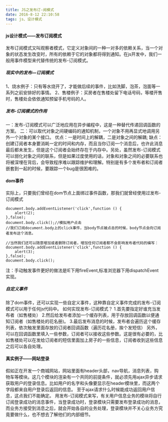 ```yaml
---
title: JS之发布订-阅模式
date: 2016-8-12 22:10:58
tags: js、设计模式
---
```

#### js设计模式——发布订阅模式
发布订阅模式又叫观察者模式，它定义对象间的一种一对多的依赖关系，当一个对象的状态发生改变时，所有的依赖于它的对象都将得到通知。在js开发中，我们一般用事件模型来代替传统的发布-订阅模式。
##### 现实中的发布—订阅模式
1、烧水例子：只有等水烧开了，才能做后续的事件，比如洗脚，泡茶，泡面等一系列之前安排好的事情。
2、售楼例子：买房者在售楼处留下电话号码，等楼开售时，售楼处会依依通知预留手机号码的人。
##### 发布-订阅模式的作用
一：发布-订阅模式可以广泛地应用在异步编程中，这是一种替代传递回调函数的方案。
二：可以取代对象之间硬编码的通知机制，一个对象不用再显式地调用另外一个对象的某个接口。
优点：一是时间上的解耦，二是对象之间的解耦;
缺点：创建订阅者本身要消耗一定的时间和内存，而且当你订阅一个消息后，也许此消息最后都未发生，但是这个订阅者会始终存在于内存中。另处，虽然发布-订阅模式可以弱化对象之间的联系，但是如果过度使用的话，对象和对象之间的必要联系也将被深埋在背后，会导致程序难以跟踪维护和理解。特别是有多个发布者和订阅者嵌套到一起的时候，要跟踪一个bug是很困难的。
#### dom事件
实际上，只要我们曾经在dom节点上面绑过事件函数，那我们就曾经使用过发布-订阅模式
```
document.body.addEventListener('click',function () {
    alert(2);
},false);
document.body.click();//模拟用户点击
//我们订阅document.body上的click事件，当body节点被点击的时候，body节点会向订阅者发布这个消息。
```
```
//当然我们还可以随意增加或者删除订阅者，增加任何订阅者都不会影响发布者代码的编写：
document.body.addEventListener('click',function () {
    alert(3);
},false);
document.body.click();
```
注：手动触发事件更好的做法是IE下用fireEvent,标准浏览器下用dispatchEvent实现。
##### 自定义事件
除了dom事件，还可以实现一些自定义事件，这种靠自定义事件完成的发布-订阅模式可以用于任何js代码中。
如何实现发布-订阅模式？
1.首先要指定好谁充当发布者（如售楼处）
2.然后给发布者添加一个缓存列表，用于存放回调函数以便通知订阅者（如售楼处的花名册)。
3.最后发布消息的时候，发布者会遍历这个缓存列表，依次触发里面存放的订阅者回调函数（遍历花名册，挨个发短信）
另外，可以在回调函数里填入一些参数，订阅者可以接收这些参数。这是很有必要的，比如售楼处可以在发给订阅者的短信里面加上房子的一些信息，订阅者收到这些信息之后可以各自处理。
#### 真实例子——网站登录
假如正在开发一个商城网站，网站里面有header头部，nav导航，消息列表，购物车等模块。这几个模块的渲染有一个共同的前提条件，就必须先用ajax异步请求获取用户的登录信息。比如用户的名字和头像要显示在header模块里，而这两个字段都来自用户登录后返回的信息。
至于ajax请求什么时候能成功返回用户信息，这点我们不能确定。
用发布-订阅模式来写，有关用户信息业务的模块将自行订阅登录成功的消息事件，当登录成功时，登录模块只需要发布登录成功的消息，而业务方接受到消息之后，就会开始各自的业务处理，登录模块并不关心业务方究竟要做什么，也不想去了解他们的内部细节。
